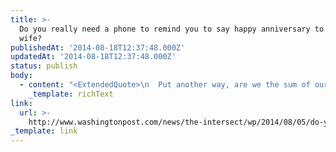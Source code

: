 ```yaml
---
title: >-
  Do you really need a phone to remind you to say happy anniversary to your
  wife?
publishedAt: '2014-08-18T12:37:48.000Z'
updatedAt: '2014-08-18T12:37:48.000Z'
status: publish
body:
  - content: "<ExtendedQuote>\n  Put another way, are we the sum of our brains + our phones, since those phones are with us all the time? If a person is so forgetful and self-involved that she neglects to say even a quick \x93happy birthday\x94 to her mother \x97 but then her phone reminds her \x97 is she still forgetful and self-involved? Or has the phone fundamentally changed her character?\n</ExtendedQuote>\n"
    _template: richText
link:
  url: >-
    http://www.washingtonpost.com/news/the-intersect/wp/2014/08/05/do-you-really-need-a-phone-to-remind-you-to-say-happy-anniversary-to-your-wife/
_template: link
---
```



